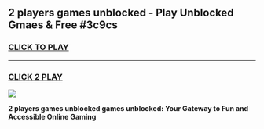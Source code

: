 
## 2 players games unblocked - Play Unblocked Gmaes & Free #3c9cs
<h3>
<a href="https://premium.freeplayer.one?title=2_players_games_unblocked&ref=03M">CLICK TO PLAY</a></h3>
<hr>

<h3>
<a href="https://premium.freeplayer.one?title=2_players_games_unblocked&ref=03M">CLICK 2 PLAY</a>
  
</h3>

<a href="https://premium.freeplayer.one?title=2_players_games_unblocked&ref=03M"><img src="https://clearcache.store/games.png"></a>


**2 players games unblocked games unblocked: Your Gateway to Fun and Accessible Online Gaming**
